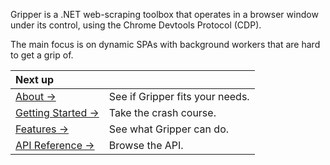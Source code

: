 Gripper is a .NET web-scraping toolbox that operates in a browser window under its control, using the Chrome Devtools Protocol (CDP).

The main focus is on dynamic SPAs with background workers that are hard to get a grip of.

| Next up | |
| :--- | :--- |
| [About&nbsp;→](about) | See if Gripper fits your needs. |
| [Getting&nbsp;Started&nbsp;→](quickstart.md) | Take the crash course.|
| [Features&nbsp;→](features.md) |See what Gripper can do. |
| [API&nbsp;Reference&nbsp;→](api/Gripper_WebClient.md) |Browse the API. |